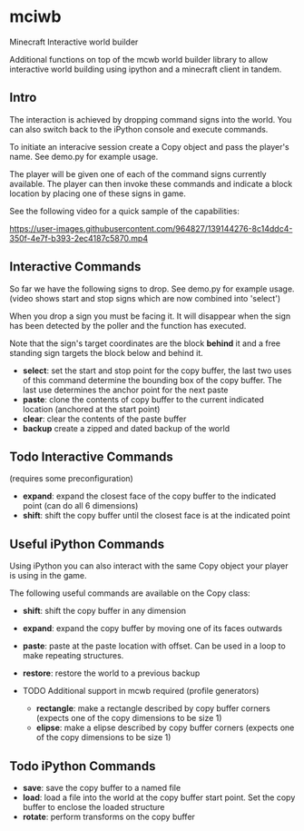 # mciwb
Minecraft Interactive world builder

Additional functions on top of the mcwb world builder library to allow
interactive world building using ipython and a minecraft client in tandem.

## Intro
The interaction is achieved by dropping command signs into the world.
You can also switch back to the iPython console and execute commands.

To initiate an interacive session create a Copy object and
pass the player's name. See demo.py for example usage.

The player will be given one of each of the command signs
currently available. The player can then invoke these
commands and indicate a block location by placing one of
these signs in game.

See the following video for a quick sample of the capabilities:

https://user-images.githubusercontent.com/964827/139144276-8c14ddc4-350f-4e7f-b393-2ec4187c5870.mp4

## Interactive Commands
So far we have the following signs to drop. See demo.py for example usage.
(video shows start and stop signs which are now combined into 'select')

When you drop a sign you must be facing it. It will disappear when
the sign has been detected by the poller and the function has executed.

Note that the sign's target coordinates are the block **behind** it and
a free standing sign targets the block below and behind it.

- **select**: set the start and stop point for the copy buffer, the last two
uses of this command determine the bounding box of the copy buffer. The last
use determines the anchor point for the next paste
- **paste**: clone the contents of copy buffer to the current
indicated location (anchored at the start point)
- **clear**: clear the contents of the paste buffer
- **backup** create a zipped and dated backup of the world

## Todo Interactive Commands

 (requires some preconfiguration)
- **expand**: expand the closest face of the copy buffer to the indicated point (can do all 6 dimensions)
- **shift**: shift the copy buffer until the closest face is at the indicated point

## Useful iPython Commands

Using iPython you can also interact with the same Copy object
your player is using in the game.

The following useful commands are available on the Copy class:

- **shift**: shift the copy buffer in any dimension
- **expand**: expand the copy buffer by moving one of its faces
outwards
- **paste**: paste at the paste location with offset. Can
be used in a loop to make repeating structures.
- **restore**: restore the world to a previous backup
- TODO Additional support in mcwb required (profile generators)

  - **rectangle**: make a rectangle described by copy buffer
  corners (expects one of the copy dimensions to be size 1)
  - **elipse**: make a elipse described by copy buffer
  corners (expects one of the copy dimensions to be size 1)

## Todo iPython Commands

- **save**: save the copy buffer to a named file
- **load**: load a file into the world at the copy buffer start point. Set the copy buffer to enclose the loaded structure
- **rotate**: perform transforms on the copy buffer
